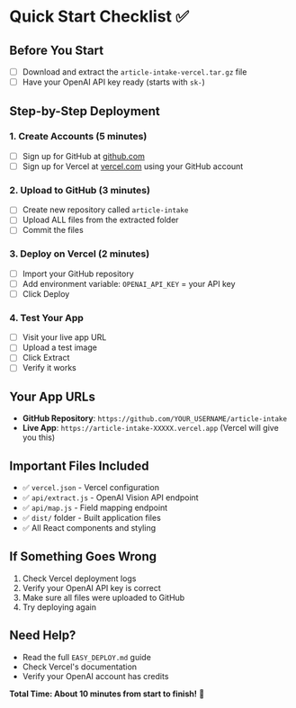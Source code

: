 # Quick Start Checklist ✅

## Before You Start
- [ ] Download and extract the `article-intake-vercel.tar.gz` file
- [ ] Have your OpenAI API key ready (starts with `sk-`)

## Step-by-Step Deployment

### 1. Create Accounts (5 minutes)
- [ ] Sign up for GitHub at [github.com](https://github.com)
- [ ] Sign up for Vercel at [vercel.com](https://vercel.com) using your GitHub account

### 2. Upload to GitHub (3 minutes)
- [ ] Create new repository called `article-intake`
- [ ] Upload ALL files from the extracted folder
- [ ] Commit the files

### 3. Deploy on Vercel (2 minutes)
- [ ] Import your GitHub repository
- [ ] Add environment variable: `OPENAI_API_KEY` = your API key
- [ ] Click Deploy

### 4. Test Your App
- [ ] Visit your live app URL
- [ ] Upload a test image
- [ ] Click Extract
- [ ] Verify it works

## Your App URLs
- **GitHub Repository**: `https://github.com/YOUR_USERNAME/article-intake`
- **Live App**: `https://article-intake-XXXXX.vercel.app` (Vercel will give you this)

## Important Files Included
- ✅ `vercel.json` - Vercel configuration
- ✅ `api/extract.js` - OpenAI Vision API endpoint
- ✅ `api/map.js` - Field mapping endpoint
- ✅ `dist/` folder - Built application files
- ✅ All React components and styling

## If Something Goes Wrong
1. Check Vercel deployment logs
2. Verify your OpenAI API key is correct
3. Make sure all files were uploaded to GitHub
4. Try deploying again

## Need Help?
- Read the full `EASY_DEPLOY.md` guide
- Check Vercel's documentation
- Verify your OpenAI account has credits

**Total Time: About 10 minutes from start to finish!** 🚀
